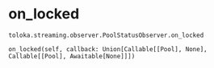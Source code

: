 # on_locked
`toloka.streaming.observer.PoolStatusObserver.on_locked`

```
on_locked(self, callback: Union[Callable[[Pool], None], Callable[[Pool], Awaitable[None]]])
```

